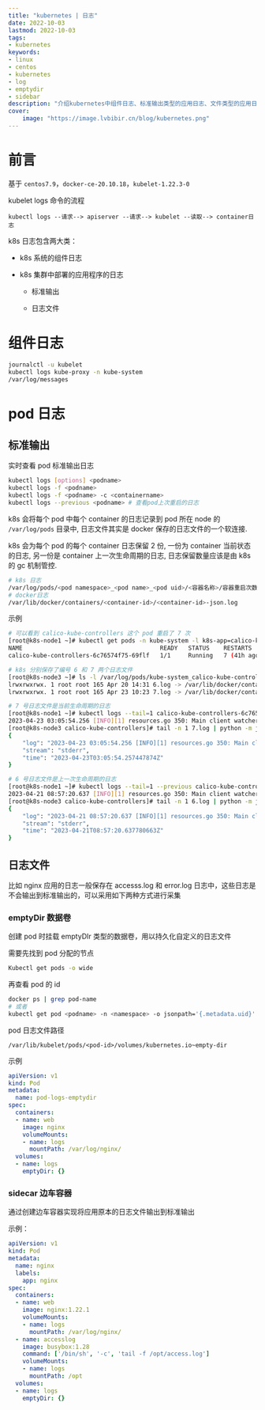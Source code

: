 ```yaml
---
title: "kubernetes | 日志" 
date: 2022-10-03
lastmod: 2022-10-03
tags: 
- kubernetes
keywords:
- linux
- centos
- kubernetes
- log
- emptydir
- sidebar
description: "介绍kubernetes中组件日志、标准输出类型的应用日志、文件类型的应用日志如何收集分析" 
cover:
    image: "https://image.lvbibir.cn/blog/kubernetes.png"
---
```


# 前言

基于 `centos7.9`，`docker-ce-20.10.18`，`kubelet-1.22.3-0`

kubelet logs 命令的流程

```textile
kubectl logs --请求--> apiserver --请求--> kubelet --读取--> container日志
```

k8s 日志包含两大类：

- k8s 系统的组件日志

- k8s 集群中部署的应用程序的日志

  - 标准输出

  - 日志文件

# 组件日志

```bash
journalctl -u kubelet
kubectl logs kube-proxy -n kube-system
/var/log/messages
```

# pod 日志

## 标准输出

实时查看 pod 标准输出日志

```bash
kubectl logs [options] <podname>
kubectl logs -f <podname>
kubectl logs -f <podname> -c <containername>
kubectl logs --previous <podname> # 查看pod上次重启的日志
```

k8s 会将每个 pod 中每个 container 的日志记录到 pod 所在 node 的 `/var/log/pods` 目录中, 日志文件其实是 docker 保存的日志文件的一个软连接.

k8s 会为每个 pod 的每个 container 日志保留 2 份, 一份为 container 当前状态的日志, 另一份是 container 上一次生命周期的日志, 日志保留数量应该是由 k8s 的 gc 机制管控.

```bash
# k8s 日志
/var/log/pods/<pod namespace>_<pod name>_<pod uid>/<容器名称>/容器重启次数.log
# docker日志
/var/lib/docker/containers/<container-id>/<container-id>-json.log
```

示例

```bash
# 可以看到 calico-kube-controllers 这个 pod 重启了 7 次
[root@k8s-node1 ~]# kubectl get pods -n kube-system -l k8s-app=calico-kube-controllers
NAME                                       READY   STATUS    RESTARTS      AGE
calico-kube-controllers-6c76574f75-69flf   1/1     Running   7 (41h ago)   4d1h

# k8s 分别保存了编号 6 和 7 两个日志文件
[root@k8s-node3 ~]# ls -l /var/log/pods/kube-system_calico-kube-controllers-6c76574f75-69flf_066e1042-97a4-4547-8d2d-6580cbad40c5/calico-kube-controllers/
lrwxrwxrwx. 1 root root 165 Apr 20 14:31 6.log -> /var/lib/docker/containers/8ed4865daa5d984d9b7e3412f61251ce1a5e12e295fce1f14ee341c3f79b1afe/8ed4865daa5d984d9b7e3412f61251ce1a5e12e295fce1f14ee341c3f79b1afe-json.log
lrwxrwxrwx. 1 root root 165 Apr 23 10:23 7.log -> /var/lib/docker/containers/c30d353ee464efd853968dcd1524933aa214294303e5a7cd7828b0e86f0e94ec/c30d353ee464efd853968dcd1524933aa214294303e5a7cd7828b0e86f0e94ec-json.log

# 7 号日志文件是当前生命周期的日志
[root@k8s-node1 ~]# kubectl logs --tail=1 calico-kube-controllers-6c76574f75-69flf -n kube-system
2023-04-23 03:05:54.256 [INFO][1] resources.go 350: Main client watcher loop
[root@k8s-node3 calico-kube-controllers]# tail -n 1 7.log | python -m json.tool
{
    "log": "2023-04-23 03:05:54.256 [INFO][1] resources.go 350: Main client watcher loop\n",
    "stream": "stderr",
    "time": "2023-04-23T03:05:54.257447874Z"
}

# 6 号日志文件是上一次生命周期的日志
[root@k8s-node1 ~]# kubectl logs --tail=1 --previous calico-kube-controllers-6c76574f75-69flf -n kube-system
2023-04-21 08:57:20.637 [INFO][1] resources.go 350: Main client watcher loop
[root@k8s-node3 calico-kube-controllers]# tail -n 1 6.log | python -m json.tool
{
    "log": "2023-04-21 08:57:20.637 [INFO][1] resources.go 350: Main client watcher loop\n",
    "stream": "stderr",
    "time": "2023-04-21T08:57:20.637780663Z"
}
```

## 日志文件

比如 nginx 应用的日志一般保存在 accesss.log 和 error.log 日志中，这些日志是不会输出到标准输出的，可以采用如下两种方式进行采集

### emptyDir 数据卷

创建 pod 时挂载 emptyDIr 类型的数据卷，用以持久化自定义的日志文件

需要先找到 pod 分配的节点

```bash
Kubectl get pods -o wide
```

再查看 pod 的 id

```bash
docker ps | grep pod-name 
# 或者
kubectl get pod <podname> -n <namespace> -o jsonpath='{.metadata.uid}'
```

pod 日志文件路径

```textile
/var/lib/kubelet/pods/<pod-id>/volumes/kubernetes.io~empty-dir
```

示例

```yaml
apiVersion: v1
kind: Pod
metadata:
  name: pod-logs-emptydir
spec:
  containers:
  - name: web
    image: nginx
    volumeMounts:
    - name: logs
      mountPath: /var/log/nginx/
  volumes:
  - name: logs
    emptyDir: {}
```

### sidecar 边车容器

通过创建边车容器实现将应用原本的日志文件输出到标准输出

示例：

```yaml
apiVersion: v1
kind: Pod
metadata:
  name: nginx
  labels:
    app: nginx
spec:
  containers:
  - name: web
    image: nginx:1.22.1
    volumeMounts:
    - name: logs
      mountPath: /var/log/nginx/
  - name: accesslog
    image: busybox:1.28
    command: ['/bin/sh', '-c', 'tail -f /opt/access.log']
    volumeMounts:
    - name: logs
      mountPath: /opt
  volumes:
  - name: logs
    emptyDir: {}
```
